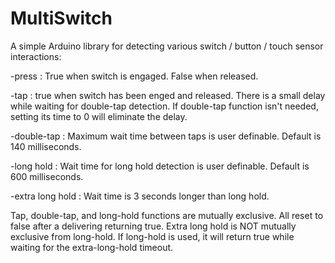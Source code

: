 # MultiSwitch

A simple Arduino library for detecting various switch / button / touch sensor interactions:

  -press : True when switch is engaged. False when released.
  
  -tap : true when switch has been enged and released. There is a small delay while waiting for 
   double-tap detection. If double-tap function isn't needed, setting its time to 0 will 
   eliminate the delay.
  
  -double-tap : Maximum wait time between taps is user definable. Default is 140 milliseconds.
  
  -long hold : Wait time for long hold detection is user definable. Default is 600 milliseconds.
  
  -extra long hold : Wait time is 3 seconds longer than long hold.
  
Tap, double-tap, and long-hold functions are mutually exclusive. All reset to false after a
delivering returning true. Extra long hold is NOT mutually exclusive from long-hold. If
long-hold is used, it will return true while waiting for the extra-long-hold timeout.
